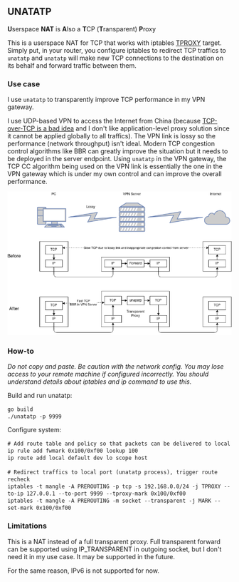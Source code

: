 ## UNATATP

**U**serspace **NAT** is **A**lso a **T**CP (**T**ransparent) **P**roxy 

This is a userspace NAT for TCP that works with iptables [TPROXY](https://www.kernel.org/doc/Documentation/networking/tproxy.txt) target.
Simply put, in your router, you configure iptables to redirect TCP traffics
to `unatatp` and `unatatp` will make new TCP connections to the destination on its behalf
and forward traffic between them.

### Use case

I use `unatatp` to transparently improve TCP performance in my VPN gateway.

I use UDP-based VPN to access the Internet from China
(because [TCP-over-TCP is a bad idea](http://sites.inka.de/bigred/devel/tcp-tcp.html)
and I don't like application-level proxy solution since it cannot be applied globally to all traffics).
The VPN link is lossy so the performance (network throughput) isn't ideal.
Modern TCP congestion control algorithms like BBR can greatly improve the situation
but it needs to be deployed in the server endpoint.
Using `unatatp` in the VPN gateway, the TCP CC algorithm being used on the VPN link
is essentially the one in the VPN gateway which is under my own control and
can improve the overall performance.

![network diagram](./docs/unatatp.png)

### How-to

*Do not copy and paste. Be caution with the network config. You may lose access to your remote machine if configured incorrectly.*
*You should understand details about iptables and ip command to use this.*

Build and run unatatp:

```
go build
./unatatp -p 9999
```

Configure system:
```
# Add route table and policy so that packets can be delivered to local
ip rule add fwmark 0x100/0xf00 lookup 100
ip route add local default dev lo scope host 

# Redirect traffics to local port (unatatp process), trigger route recheck
iptables -t mangle -A PREROUTING -p tcp -s 192.168.0.0/24 -j TPROXY --to-ip 127.0.0.1 --to-port 9999 --tproxy-mark 0x100/0xf00
iptables -t mangle -A PREROUTING -m socket --transparent -j MARK --set-mark 0x100/0xf00

```

### Limitations

This is a NAT instead of a full transparent proxy. Full transparent forward
can be supported using IP_TRANSPARENT in outgoing socket, but I don't need it in my use case.
It may be supported in the future.

For the same reason, IPv6 is not supported for now.
